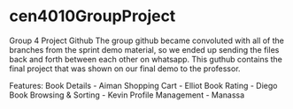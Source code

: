 # cen4010GroupProject
Group 4 Project Github
The group github became convoluted with all of the branches from the sprint demo material, so we ended up sending the files back and forth between each other on whatsapp. This guthub contains the final project that was shown on our final demo to the professor.

Features:
  Book Details - Aiman
  Shopping Cart - Elliot
  Book Rating - Diego
  Book Browsing & Sorting - Kevin
  Profile Management - Manassa
